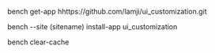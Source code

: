 bench get-app hhttps://github.com/lamji/ui_customization.git

bench --site (sitename) install-app ui_customization

bench clear-cache
